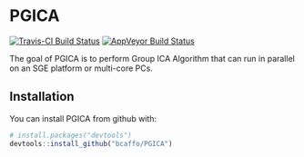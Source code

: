 # PGICA

[![Travis-CI Build Status](https://travis-ci.org/bcaffo/PGICA.svg?branch=master)](https://travis-ci.org/bcaffo/PGICA)
[![AppVeyor Build Status](https://ci.appveyor.com/api/projects/status/github/bcaffo/PGICA?branch=master&svg=true)](https://ci.appveyor.com/project/bcaffo/PGICA)

The goal of PGICA is to perform Group ICA Algorithm that can run in parallel on an SGE platform or multi-core PCs.

## Installation

You can install PGICA from github with:

``` r
# install.packages("devtools")
devtools::install_github("bcaffo/PGICA")
```



